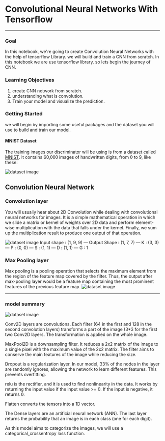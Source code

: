# Convolutional Neural Networks With Tensorflow

---
### Goal
In this notebook, we're going to create Convolution Neural Networks with the help of tensorflow Library. we will build and train a CNN from scratch. In this notebook we are use tensorflow library. so lets begin the journey of CNN. 

### Learning Objectives
1.   create CNN network from scratch.
2.   understanding what is convolution.
3.   Train your model and visualize the prediction.

### Getting Started
we will begin by importing some useful packages and the dataset you will use to build and train our model. 

#### MNIST Dataset
The training images our discriminator will be using is from a dataset called [MNIST](http://yann.lecun.com/exdb/mnist/). It contains 60,000 images of handwritten digits, from 0 to 9, like these:


![dataset image](https://miro.medium.com/max/700/1*LyRlX__08q40UJohhJG9Ow.png)



## Convolution Neural Network
### Convolution layer
You will usually hear about 2D Convolution while dealing with convolutional neural networks for images. It is a simple mathematical operation in which we slide a matrix or kernel of weights over 2D data and perform element-wise multiplication with the data that falls under the kernel. Finally, we sum up the multiplication result to produce one output of that operation.


![dataset image](https://miro.medium.com/max/1320/1*LT0l-KXw5FXIkcGVl-KXlQ.gif)
Input shape : (1, 9, 9) — Output Shape : (1, 7, 7) — K : (3, 3) — P : (0, 0) — S : (1, 1) — D : (1, 1) — G : 1

### Max Pooling layer
Max pooling is a pooling operation that selects the maximum element from the region of the feature map covered by the filter. Thus, the output after max-pooling layer would be a feature map containing the most prominent features of the previous feature map.
![dataset image](https://media.geeksforgeeks.org/wp-content/uploads/20190721025744/Screenshot-2019-07-21-at-2.57.13-AM.png)


---

### model summary
![dataset image](https://www.googleapis.com/download/storage/v1/b/kaggle-forum-message-attachments/o/inbox%2F1723677%2F664483930a8dae8d6bdde8521d743b22%2Fimg2.png?generation=1602506057159013&alt=media)

Conv2D layers are convolutions. Each filter (64 in the first  and 128 in the second convolution layers) transforms a part of the image (3*3 for the first two Conv2D layers. The transformation is applied on the whole image.

MaxPool2D is a downsampling filter. It reduces a 2x2 matrix of the image to a single pixel with the maximum value of the 2x2 matrix. The filter aims to conserve the main features of the image while reducing the size.

Dropout is a regularization layer. In our model, 33% of the nodes in the layer are randomly ignores, allowing the network to learn different features. This prevents overfitting.

relu is the rectifier, and it is used to find nonlinearity in the data. It works by returning the input value if the input value >= 0. If the input is negative, it returns 0.

Flatten converts the tensors into a 1D vector.

The Dense layers are an artificial neural network (ANN). The last layer returns the probability that an image is in each class (one for each digit).

As this model aims to categorize the images, we will use a categorical_crossentropy loss function.

